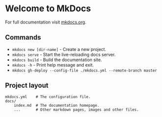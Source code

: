 # Welcome to MkDocs

For full documentation visit [mkdocs.org](https://www.mkdocs.org).

## Commands

* `mkdocs new [dir-name]` - Create a new project.
* `mkdocs serve` - Start the live-reloading docs server.
* `mkdocs build` - Build the documentation site.
* `mkdocs -h` - Print help message and exit.
* `mkdocs gh-deploy --config-file ./mkdocs.yml --remote-branch master`
## Project layout

    mkdocs.yml    # The configuration file.
    docs/
        index.md  # The documentation homepage.
        ...       # Other markdown pages, images and other files.
